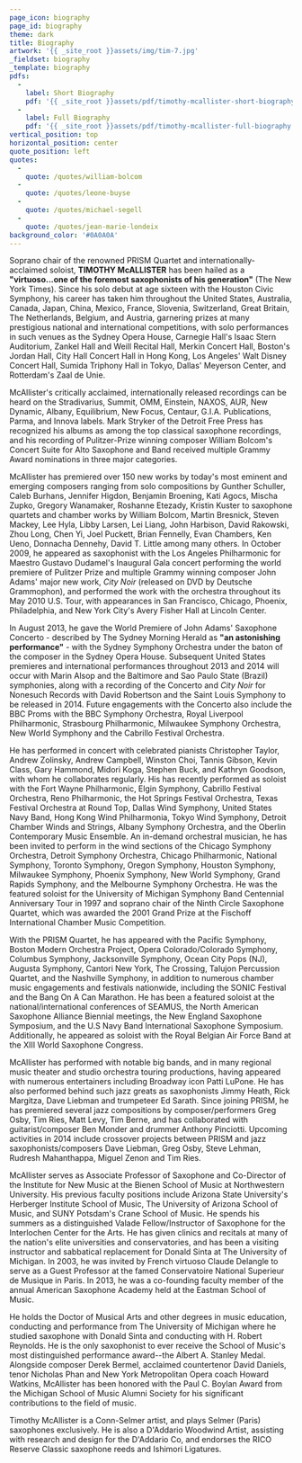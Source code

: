 ```yaml
---
page_icon: biography
page_id: biography
theme: dark
title: Biography
artwork: '{{ _site_root }}assets/img/tim-7.jpg'
_fieldset: biography
_template: biography
pdfs:
  -
    label: Short Biography
    pdf: '{{ _site_root }}assets/pdf/timothy-mcallister-short-biography.pdf'
  -
    label: Full Biography
    pdf: '{{ _site_root }}assets/pdf/timothy-mcallister-full-biography.pdf'
vertical_position: top
horizontal_position: center
quote_position: left
quotes:
  -
    quote: /quotes/william-bolcom
  -
    quote: /quotes/leone-buyse
  -
    quote: /quotes/michael-segell
  -
    quote: /quotes/jean-marie-londeix
background_color: '#0A0A0A'
---
```

Soprano chair of the renowned PRISM Quartet and internationally-acclaimed soloist, **TIMOTHY McALLISTER** has been hailed as a **"virtuoso...one of the foremost saxophonists of his generation"** (The New York Times). Since his solo debut at age sixteen with the Houston Civic Symphony, his career has taken him throughout the United States, Australia, Canada, Japan, China, Mexico, France, Slovenia, Switzerland, Great Britain, The Netherlands, Belgium, and Austria, garnering prizes at many prestigious national and international competitions, with solo performances in such venues as the Sydney Opera House, Carnegie Hall's Isaac Stern Auditorium, Zankel Hall and Weill Recital Hall, Merkin Concert Hall, Boston's Jordan Hall, City Hall Concert Hall in Hong Kong, Los Angeles' Walt Disney Concert Hall, Sumida Triphony Hall in Tokyo, Dallas' Meyerson Center, and Rotterdam's Zaal de Unie.

McAllister's critically acclaimed, internationally released recordings can be heard on the Stradivarius, Summit, OMM, Einstein, NAXOS, AUR, New Dynamic, Albany, Equilibrium, New Focus, Centaur, G.I.A. Publications, Parma, and Innova labels. Mark Stryker of the Detroit Free Press has recognized his albums as among the top classical saxophone recordings, and his recording of Pulitzer-Prize winning composer William Bolcom's Concert Suite for Alto Saxophone and Band received multiple Grammy Award nominations in three major categories.

McAllister has premiered over 150 new works by today's most eminent and emerging composers ranging from solo compositions by Gunther Schuller, Caleb Burhans, Jennifer Higdon, Benjamin Broening, Kati Agocs, Mischa Zupko, Gregory Wanamaker, Roshanne Etezady, Kristin Kuster to saxophone quartets and chamber works by William Bolcom, Martin Bresnick, Steven Mackey, Lee Hyla, Libby Larsen, Lei Liang, John Harbison, David Rakowski, Zhou Long, Chen Yi, Joel Puckett, Brian Fennelly, Evan Chambers, Ken Ueno, Donnacha Dennehy, David T. Little among many others.  In October 2009, he appeared as saxophonist with the Los Angeles Philharmonic for Maestro Gustavo Dudamel's Inaugural Gala concert performing the world premiere of Pulitzer Prize and multiple Grammy winning composer John Adams' major new work, *City Noir* (released on DVD by Deutsche Grammophon), and performed the work with the orchestra throughout its May 2010 U.S. Tour, with appearances in San Francisco, Chicago, Phoenix, Philadelphia, and New York City's Avery Fisher Hall at Lincoln Center.

In August 2013, he gave the World Premiere of John Adams' Saxophone Concerto - described by The Sydney Morning Herald as **"an astonishing performance"** - with the Sydney Symphony Orchestra under the baton of the composer in the Sydney Opera House. Subsequent United States premieres and international performances throughout 2013 and 2014 will occur with Marin Alsop and the Baltimore and Sao Paulo State (Brazil) symphonies, along with a recording of the Concerto and *City Noir* for Nonesuch Records with David Robertson and the Saint Louis Symphony to be released in 2014. Future engagements with the Concerto also include the BBC Proms with the BBC Symphony Orchestra, Royal Liverpool Philharmonic, Strasbourg Philharmonic, Milwaukee Symphony Orchestra, New World Symphony and the Cabrillo Festival Orchestra.

He has performed in concert with celebrated pianists Christopher Taylor, Andrew Zolinsky, Andrew Campbell, Winston Choi, Tannis Gibson, Kevin Class, Gary Hammond, Midori Koga, Stephen Buck, and Kathryn Goodson, with whom he collaborates regularly.  His has recently performed as soloist with the Fort Wayne Philharmonic, Elgin Symphony, Cabrillo Festival Orchestra, Reno Philharmonic, the Hot Springs Festival Orchestra, Texas Festival Orchestra at Round Top, Dallas Wind Symphony, United States Navy Band, Hong Kong Wind Philharmonia, Tokyo Wind Symphony, Detroit Chamber Winds and Strings, Albany Symphony Orchestra, and the Oberlin Contemporary Music Ensemble.  An in-demand orchestral musician, he has been invited to perform in the wind sections of the Chicago Symphony Orchestra, Detroit Symphony Orchestra, Chicago Philharmonic, National Symphony, Toronto Symphony, Oregon Symphony, Houston Symphony, Milwaukee Symphony, Phoenix Symphony, New World Symphony, Grand Rapids Symphony, and the Melbourne Symphony Orchestra. He was the featured soloist for the University of Michigan Symphony Band Centennial Anniversary Tour in 1997 and soprano chair of the Ninth Circle Saxophone Quartet, which was awarded the 2001 Grand Prize at the Fischoff International Chamber Music Competition.

With the PRISM Quartet, he has appeared with the Pacific Symphony, Boston Modern Orchestra Project, Opera Colorado/Colorado Symphony, Columbus Symphony, Jacksonville Symphony, Ocean City Pops (NJ), Augusta Symphony, Cantori New York, The Crossing, Talujon Percussion Quartet, and the Nashville Symphony, in addition to numerous chamber music engagements and festivals nationwide, including the SONIC Festival and the Bang On A Can Marathon. He has been a featured soloist at the national/international conferences of SEAMUS, the North American Saxophone Alliance Biennial meetings, the New England Saxophone Symposium, and the U.S Navy Band International Saxophone Symposium. Additionally, he appeared as soloist with the Royal Belgian Air Force Band at the XIII World Saxophone Congress.

McAllister has performed with notable big bands, and in many regional music theater and studio orchestra touring productions, having appeared with numerous entertainers including Broadway icon Patti LuPone. He has also performed behind such jazz greats as saxophonists Jimmy Heath, Rick Margitza, Dave Liebman and trumpeteer Ed Sarath. Since joining PRISM, he has premiered several jazz compositions by composer/performers Greg Osby, Tim Ries, Matt Levy, Tim Berne, and has collaborated with guitarist/composer Ben Monder and drummer Anthony Pinciotti. Upcoming activities in 2014 include crossover projects between PRISM and jazz saxophonists/composers Dave Liebman, Greg Osby, Steve Lehman, Rudresh Mahanthappa, Miguel Zenon and Tim Ries.

McAllister serves as Associate Professor of Saxophone and Co-Director of the Institute for New Music at the Bienen School of Music at Northwestern University.  His previous faculty positions include Arizona State University's Herberger Institute School of Music, The University of Arizona School of Music, and SUNY Potsdam's Crane School of Music.  He spends his summers as a distinguished Valade Fellow/Instructor of Saxophone for the Interlochen Center for the Arts.  He has given clinics and recitals at many of the nation's elite universities and conservatories, and has been a visiting instructor and sabbatical replacement for Donald Sinta at The University of Michigan. In 2003, he was invited by French virtuoso Claude Delangle to serve as a Guest Professor at the famed Conservatoire National Superieur de Musique in Paris. In 2013, he was a co-founding faculty member of the annual American Saxophone Academy held at the Eastman School of Music.

He holds the Doctor of Musical Arts and other degrees in music education, conducting and performance from The University of Michigan where he studied saxophone with Donald Sinta and conducting with H. Robert Reynolds. He is the only saxophonist to ever receive the School of Music's most distinguished performance award--the Albert A. Stanley Medal. Alongside composer Derek Bermel, acclaimed countertenor David Daniels, tenor Nicholas Phan and New York Metropolitan Opera coach Howard Watkins, McAllister has been honored with the Paul C. Boylan Award from the Michigan School of Music Alumni Society for his significant contributions to the field of music.

Timothy McAllister is a Conn-Selmer artist, and plays Selmer (Paris) saxophones exclusively. He is also a D'Addario Woodwind Artist, assisting with research and design for the D'Addario Co, and endorses the RICO Reserve Classic saxophone reeds and Ishimori Ligatures.